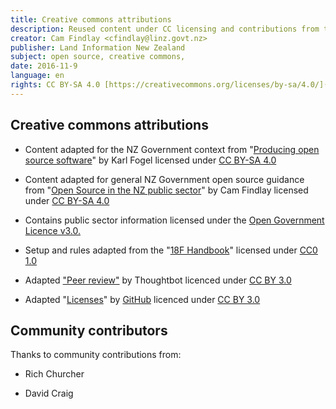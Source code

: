 ```yaml
---
title: Creative commons attributions
description: Reused content under CC licensing and contributions from the community.
creator: Cam Findlay <cfindlay@linz.govt.nz>
publisher: Land Information New Zealand
subject: open source, creative commons,
date: 2016-11-9
language: en
rights: CC BY-SA 4.0 [https://creativecommons.org/licenses/by-sa/4.0/](https://creativecommons.org/licenses/by-sa/4.0/)
---
```


## Creative commons attributions

* Content adapted for the NZ Government context from "[Producing open source software](http://producingoss.com/)" by Karl Fogel licensed under [CC BY-SA 4.0](https://creativecommons.org/licenses/by-sa/4.0/)

* Content adapted for general NZ Government open source guidance from "[Open Source in the NZ public sector](https://github.com/camfindlay/opensource-nzgovt)" by Cam Findlay licensed under [CC BY-SA 4.0](https://creativecommons.org/licenses/by-sa/4.0/)

* Contains public sector information licensed under the [Open Government Licence v3.0.](https://www.nationalarchives.gov.uk/doc/open-government-licence/version/3/)

* Setup and rules adapted from the "[18F Handbook](https://handbook.18f.gov/)" licensed under [CC0 1.0](https://creativecommons.org/publicdomain/zero/1.0/)

* Adapted ["Peer review"](https://github.com/thoughtbot/guides/tree/master/style) by Thoughtbot licenced under [CC BY 3.0](https://creativecommons.org/licenses/by/3.0/us/)

* Adapted "[Licenses](http://choosealicense.com/licenses/)" by [GitHub](https://github.com/) licenced under [CC BY 3.0](https://creativecommons.org/licenses/by/3.0/us/)

## Community contributors

Thanks to community contributions from:

* Rich Churcher

* David Craig
